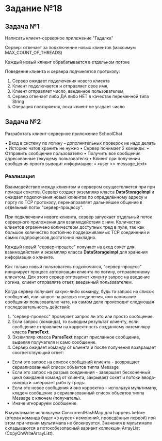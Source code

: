 # Задание №18

## Задача №1

Написать клиент-серверное приложение "Гадалка"

Сервер: отвечает за подключение новых клиентов (максимум MAX_COUNT_OF_THREADS)

Каждый новый клиент обрабатывается в отдельном потоке

Поведение клиента и сервера подчиняется протоколу:

1. Сервер ожидает подключения нового клиента
2. Клиент подключается и отправляет свое имя,
3. Клиент отправляет число, введенное пользователем,
3. Сервер отвечает либо ДА либо НЕТ в качестве переменной типа String
4. Операция повторяется, пока клиент не угадает число


## Задача №2

Разработать клиент-серверное приложение SchoolChat

• Вход в систему по логину – дополнительных проверок не надо делать
• Историю чатов хранить не нужно
• Сервер понимает 2 команды:
    • Отправить сообщение пользователю
    • Получить все сообщения адресованные текущему пользователю
• Клиент при получении сообщения просто выводит информацию:
    • «user >> message_text»


### Реализация

Взаимодействие между клиентом и сервером осуществляется при при помощи сокетов.
Сервер создает экземпляр класса **DataStorageImpl** и ожидает подключения новых клиентов по определённому адресу и порту по TCP протоколу,
перенаправляет дальнейшее общение в отдельный поток "сервер-процессу".

При подключении нового клиента, сервер запускает отдельный поток серверного приложения для взаимодействия с ним.
Количество клиентов ограничено количеством доступных тред в пуле, так как большое количество
постоянно поддерживаемых TCP соединений и самих подпроцессов достаточно накладно.

Каждый новый "сервер-процесс" получает на вход сокет для взаимодействия и экземпляр класса **DataStorageImpl** для хранения информации о клиенте.

Как только новый пользователь подключился, "сервер-процесс" инициирует процесс авторизации клиента по логину, отправленному клиентом.
Для этого сервер отправляет клиенту запрос на введение логина, клиент отправляте ответ, введенный пользователем.


Когда сервер получает какую-либо команду, будь то запрос на список сообщений,
или запрос на разрыв соединения, или написание сообщения пользователю чата, на
самом деле происходит следующая последовательность действий:

1. "сервер-процесс" проверяет запрос ли это или просто сообщение.
2. Если запрос (команда), то выводим результат клиенту, если сообщение отправляем на корректность созданному экземпляру класса **ParseText**.
3. Экземпляр класса **ParseText** парсит присланное сообщение, выделяя получателя и само сообщение.
4. Сервер ожидает команду от клиента и после получения возвращает соответствующий ответ:
 - Если это запрос на список сообщений клиента - возвращает сериализованный список объектов типпа Message
 - Если это запрос на разрыв соединения - завершает бесконечный цикл ожидания команд от клиента,
 закрывает сокет и потоки ввода-вывода и завершает работу трэды.
 - Если это новое сообщения и оно корректно - используя мультимапу, кладем сообщение в сериализованный список объектов типпа Message с ключем (получатель).
 - Иначе игнорируем сообщение.


В мультимапе используем ConcurrentHashMap для happens before (вторая команда будет «в курсе» изменений, проведённых первой) при этом при чтении мультимапа не блокируется.
Значения в мультимапе складываются в потокобезопасный вариант коллекции ArrayList (CopyOnWriteArrayList).



